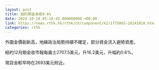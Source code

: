 ```yaml
---
layout: post
title: 紐約期金高收0.6%
date: 2024-10-18 05:16:42.000000000 +08:00
link: https://news.rthk.hk/rthk/ch/component/k2/1775065-20241018.htm
categories: rthk
---
```


外圍金價創新高，地緣政治局勢持續不確定，部分資金流入避險資產。

紐約12月期金收市報每盎士2707.5美元，升16.2美元，升幅約0.6%。

現貨金較早時在2693美元附近。
